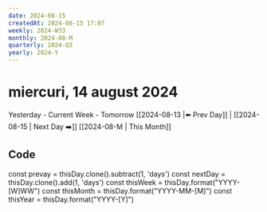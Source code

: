 ```yaml
---
date: 2024-08-15
createdAt: 2024-08-15 17:07
weekly: 2024-W33
monthly: 2024-08-M
quarterly: 2024-Q3
yearly: 2024-Y
---
```

# miercuri, 14 august 2024

Yesterday - Current Week - Tomorrow
 [[2024-08-13 |⬅️ Prev Day]] | [[2024-08-15 | Next Day ➡️]] 
[[2024-08-M | This Month]]




## Code
const prevay = thisDay.clone().subtract(1, 'days')
const nextDay = thisDay.clone().add(1, 'days')
const thisWeek = thisDay.format("YYYY-[W]WW")
const thisMonth = thisDay.format("YYYY-MM-[M]")
const thisYear = thisDay.format("YYYY-[Y]")